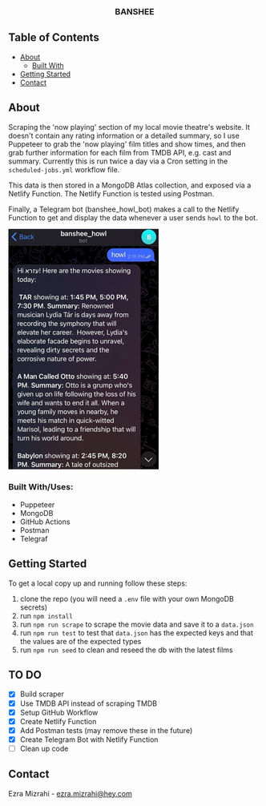 <br />
<p align="center">
  <h3 align="center">BANSHEE</h3>
</p>

## Table of Contents

* [About](#about)
  * [Built With](#built-with)
* [Getting Started](#getting-started)
* [Contact](#contact)


## About

Scraping the 'now playing' section of my local movie theatre's website. It doesn't contain any rating information or a detailed summary, so I use Puppeteer to grab the 'now playing' film titles and show times, and then grab further information for each film from TMDB API, e.g. cast and summary. Currently this is run twice a day via a Cron setting in the `scheduled-jobs.yml` workflow file.

This data is then stored in a MongoDB Atlas collection, and exposed via a Netlify Function. The Netlify Function is tested using Postman.

Finally, a Telegram bot (banshee_howl_bot) makes a call to the Netlify Function to get and display the data whenever a user sends `howl` to the bot.

<img src="banshee_example.jpg" alt="screenshot of telegram bot interaction"/>

### Built With/Uses:

* Puppeteer
* MongoDB
* GitHub Actions
* Postman
* Telegraf

## Getting Started

To get a local copy up and running follow these steps:

1. clone the repo (you will need a `.env` file with your own MongoDB secrets)
2. run `npm install`
3. run `npm run scrape` to scrape the movie data and save it to a `data.json`
4. run `npm run test` to test that `data.json` has the expected keys and that the values are of the expected types
5. run `npm run seed` to clean and reseed the db with the latest films

## TO DO

- [x] Build scraper
- [x] Use TMDB API instead of scraping TMDB
- [x] Setup GitHub Workflow
- [x] Create Netlify Function
- [x] Add Postman tests (may remove these in the future)
- [x] Create Telegram Bot with Netlify Function
- [ ] Clean up code

## Contact

Ezra Mizrahi - ezra.mizrahi@hey.com